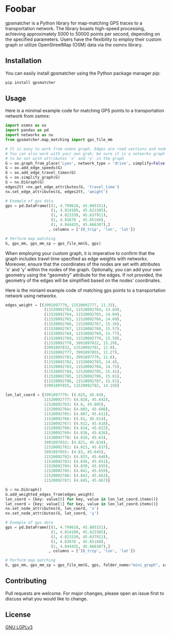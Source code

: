 # Foobar

gpsmatcher is a Python library for map-matching GPS traces to a transportation network. 
The library boasts high-speed processing, achieving approximately 5000 to 50000 points per second, depending on the specified parameters. 
Users have the flexibility to employ their custom graph or utilize OpenStreetMap (OSM) data via the osmnx library.



## Installation

You can easily install gpsmatcher using the Python package manager pip:

```bash
pip install gpsmatcher
```

## Usage

Here is a minimal example code for matching GPS points to a transportation network from osmnx:
```python
import osmnx as ox
import pandas as pd
import networkx as nx
from gpsmatcher.map_matching import gps_file_mm

# It is easy to work from osmnx graph. Edges are road sections and nodes intersections. Weight have to be travel time.
# You can also work with your own grah, be sure it is a networkx graph with travel time as weight. Also, the coordinates of the nodes have
# to be set with attributes 'x' and 'y' in the graph
G = ox.graph_from_place('Lyon', network_type = 'drive', simplify=False)
G = ox.add_edge_speeds(G)
G = ox.add_edge_travel_times(G)
G = ox.simplify_graph(G)
G = nx.DiGraph(G)
edges2tt =nx.get_edge_attributes(G, 'travel_time')
nx.set_edge_attributes(G, edges2tt, 'weight')

# Exemple of gps data
gps = pd.DataFrame([(1, 4.799618, 45.605151),
                    (1, 4.814109, 45.622385),
                    (1, 4.823339, 45.637911),
                    (1, 4.83678 , 45.65168),
                    (1, 4.844435, 45.666307),]
                   , columns = ['ID_trip', 'lon', 'lat'])

# Perform map matching
G, gps_mm, gps_mm_sp = gps_file_mm(G, gps)
```
When employing your custom graph, it is imperative to confirm that the graph includes travel time specified as edge weights with networkx. 
Moreover, ensure that the coordinates of the nodes are set with attributes 'x' and 'y' within the nodes of the graph. 
Optionally, you can add your own geometry using the "geometry" attribute for the edges. 
If not provided, the geometry of the edges will be simplified based on the nodes' coordinates.

Here is the miniaml example code of matching gps points to a transportation network using networkx.

```python
edges_weight = [(3991897779, 11520092777, 11.33),
                 (11520092763, 11520092764, 13.64),
                 (11520092764, 11520092765, 14.04),
                 (11520092765, 11520092766, 14.69),
                 (11520092766, 11520092767, 15.26),
                 (11520092767, 11520092768, 15.57),
                 (11520092768, 11520092769, 15.77),
                 (11520092769, 11520092770, 15.59),
                 (11520092770, 3991897832, 15.29),
                 (3991897832, 11520092781, 11.9),
                 (11520092777, 3991897855, 11.27),
                 (11520092781, 3991897779, 11.6),
                 (11520092782, 11520092783, 14.4),
                 (11520092783, 11520092784, 14.75),
                 (11520092784, 11520092785, 15.41),
                 (11520092785, 11520092786, 15.81),
                 (11520092786, 11520092787, 15.61),
                 (3991897855, 11520092782, 14.19)] 

lon_lat_coord = {3991897779: (4.825, 45.64),
                 11520092777: (4.828, 45.642),
                 11520092763: (4.8, 45.605),
                 11520092764: (4.803, 45.608),
                 11520092765: (4.807, 45.611),
                 11520092766: (4.81, 45.614),
                 11520092767: (4.812, 45.618),
                 11520092768: (4.814, 45.622),
                 11520092769: (4.816, 45.626),
                 11520092770: (4.818, 45.63),
                 3991897832: (4.821, 45.634),
                 11520092781: (4.823, 45.637),
                 3991897855: (4.83, 45.645),
                 11520092782: (4.833, 45.648),
                 11520092783: (4.836, 45.651),
                 11520092784: (4.839, 45.655),
                 11520092785: (4.841, 45.659),
                 11520092786: (4.843, 45.663),
                 11520092787: (4.845, 45.667)}

G = nx.DiGraph()
G.add_weighted_edges_from(edges_weight)
lon_coord = {key: value[0] for key, value in lon_lat_coord.items()}
lat_coord = {key: value[1] for key, value in lon_lat_coord.items()}
nx.set_node_attributes(G, lon_coord, 'x')
nx.set_node_attributes(G, lat_coord, 'y')

# Exemple of gps data
gps = pd.DataFrame([(1, 4.799618, 45.605151),
                    (1, 4.814109, 45.622385),
                    (1, 4.823339, 45.637911),
                    (1, 4.83678 , 45.65168),
                    (1, 4.844435, 45.666307),]
                   , columns = ['ID_trip', 'lon', 'lat'])

# Perform map matching
G, gps_mm, gps_mm_sp = gps_file_mm(G, gps, folder_name="mini_graph", save =False, show_print=False)
```

## Contributing

Pull requests are welcome. For major changes, please open an issue first to discuss what you would like to change.


## License

[GNU LGPLv3](https://choosealicense.com/licenses/lgpl-3.0/)